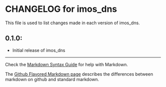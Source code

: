 # CHANGELOG for imos_dns

This file is used to list changes made in each version of imos_dns.

## 0.1.0:

* Initial release of imos_dns

- - -
Check the [Markdown Syntax Guide](http://daringfireball.net/projects/markdown/syntax) for help with Markdown.

The [Github Flavored Markdown page](http://github.github.com/github-flavored-markdown/) describes the differences between markdown on github and standard markdown.
